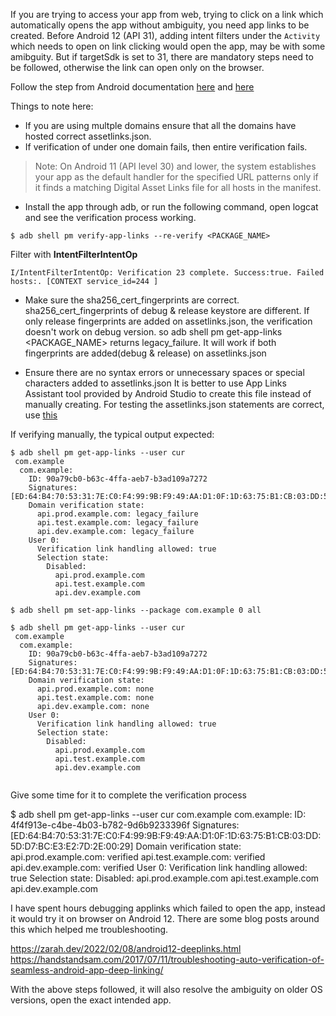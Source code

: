 If you are trying to access your app from web, trying to click on a link which automatically opens the app without ambiguity, you need app links to be created.
Before Android 12 (API 31), adding intent filters under the `Activity` which needs to open on link clicking would open the app, may be with some amibguity.
 But if targetSdk is set to 31, there are mandatory steps need to be followed, otherwise the link can open only on the browser.

Follow the step from Android documentation [here](https://developer.android.com/training/app-links) and [here](https://developer.android.com/studio/write/app-link-indexing)

Things to note here:
- If you are using multple domains ensure that all the domains have hosted correct assetlinks.json.
- If verification of under one domain fails, then entire verification fails.
> Note: On Android 11 (API level 30) and lower, the system establishes your app as the default handler for the specified URL patterns only if it finds a matching Digital Asset Links file for all hosts in the manifest.

- Install the app through adb, or run the following command, open logcat and see the verification process working. 

```
$ adb shell pm verify-app-links --re-verify <PACKAGE_NAME>
```
Filter with **IntentFilterIntentOp** 

```
I/IntentFilterIntentOp: Verification 23 complete. Success:true. Failed hosts:. [CONTEXT service_id=244 ]
```

- Make sure the sha256_cert_fingerprints are correct.
sha256_cert_fingerprints of debug & release keystore are different.
If only release fingerprints are added on assetlinks.json, the verification doesn't work on debug version. so adb shell pm get-app-links <PACKAGE_NAME> returns legacy_failure.
It will work if both fingerprints are added(debug & release) on assetlinks.json

- Ensure there are no syntax errors or unnecessary spaces or special characters added to assetlinks.json
It is better to use App Links Assistant tool provided by Android Studio to create this file instead of manually creating.
For testing the assetlinks.json statements are correct, use [this](https://developers.google.com/digital-asset-links/tools/generator)



If verifying manually, the typical output expected:
```
$ adb shell pm get-app-links --user cur
 com.example
  com.example:
    ID: 90a79cb0-b63c-4ffa-aeb7-b3ad109a7272
    Signatures: [ED:64:B4:70:53:31:7E:C0:F4:99:9B:F9:49:AA:D1:0F:1D:63:75:B1:CB:03:DD:5D:D7:BC:E3:E2:7D:2E:00:29]
    Domain verification state:
      api.prod.example.com: legacy_failure
      api.test.example.com: legacy_failure
      api.dev.example.com: legacy_failure
    User 0:
      Verification link handling allowed: true
      Selection state:
        Disabled:
          api.prod.example.com
          api.test.example.com
          api.dev.example.com
```

```
$ adb shell pm set-app-links --package com.example 0 all
```

```
$ adb shell pm get-app-links --user cur
 com.example
  com.example:
    ID: 90a79cb0-b63c-4ffa-aeb7-b3ad109a7272
    Signatures: [ED:64:B4:70:53:31:7E:C0:F4:99:9B:F9:49:AA:D1:0F:1D:63:75:B1:CB:03:DD:5D:D7:BC:E3:E2:7D:2E:00:29]
    Domain verification state:
      api.prod.example.com: none
      api.test.example.com: none
      api.dev.example.com: none
    User 0:
      Verification link handling allowed: true
      Selection state:
        Disabled:
          api.prod.example.com
          api.test.example.com
          api.dev.example.com
		  
```

Give some time for it to complete the verification process

$ adb shell pm get-app-links --user cur
 com.example
  com.example:
    ID: 4f4f913e-c4be-4b03-b782-9d6b9233396f
    Signatures: [ED:64:B4:70:53:31:7E:C0:F4:99:9B:F9:49:AA:D1:0F:1D:63:75:B1:CB:03:DD:5D:D7:BC:E3:E2:7D:2E:00:29]
    Domain verification state:
      api.prod.example.com: verified
      api.test.example.com: verified
      api.dev.example.com: verified
    User 0:
      Verification link handling allowed: true
      Selection state:
        Disabled:
          api.prod.example.com
          api.test.example.com
          api.dev.example.com


I have spent hours debugging applinks which failed to open the app, instead it would try it on browser on Android 12. There are some blog posts around this which helped me troubleshooting.

https://zarah.dev/2022/02/08/android12-deeplinks.html
https://handstandsam.com/2017/07/11/troubleshooting-auto-verification-of-seamless-android-app-deep-linking/

With the above steps followed, it will also resolve the ambiguity on older OS versions, open the exact intended app.
